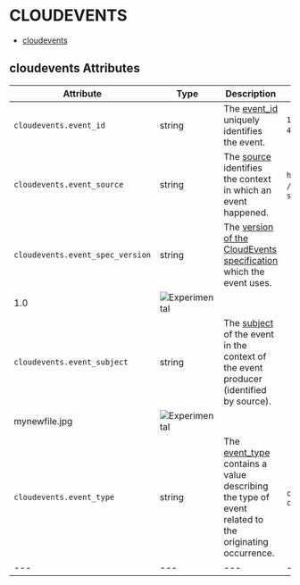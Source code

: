 
<!--- Hugo front matter used to generate the website version of this page:
--->

# CLOUDEVENTS

- [cloudevents](#cloudevents)


## cloudevents Attributes

| Attribute  | Type | Description  | Examples  | Stability |
|---|---|---|---|---|
| `cloudevents.event_id` | string | The [event_id](https://github.com/cloudevents/spec/blob/v1.0.2/cloudevents/spec.md#id) uniquely identifies the event.  | `123e4567-e89b-12d3-a456-426614174000`; `0001` | ![Experimental](https://img.shields.io/badge/-experimental-blue) |
| `cloudevents.event_source` | string | The [source](https://github.com/cloudevents/spec/blob/v1.0.2/cloudevents/spec.md#source-1) identifies the context in which an event happened.  | `https://github.com/cloudevents`; `/cloudevents/spec/pull/123`; `my-service` | ![Experimental](https://img.shields.io/badge/-experimental-blue) |
| `cloudevents.event_spec_version` | string | The [version of the CloudEvents specification](https://github.com/cloudevents/spec/blob/v1.0.2/cloudevents/spec.md#specversion) which the event uses.  | 
1.0 | ![Experimental](https://img.shields.io/badge/-experimental-blue) |
| `cloudevents.event_subject` | string | The [subject](https://github.com/cloudevents/spec/blob/v1.0.2/cloudevents/spec.md#subject) of the event in the context of the event producer (identified by source).  | 
mynewfile.jpg | ![Experimental](https://img.shields.io/badge/-experimental-blue) |
| `cloudevents.event_type` | string | The [event_type](https://github.com/cloudevents/spec/blob/v1.0.2/cloudevents/spec.md#type) contains a value describing the type of event related to the originating occurrence.  | `com.github.pull_request.opened`; `com.example.object.deleted.v2` | ![Experimental](https://img.shields.io/badge/-experimental-blue) |
|---|---|---|---|---|


